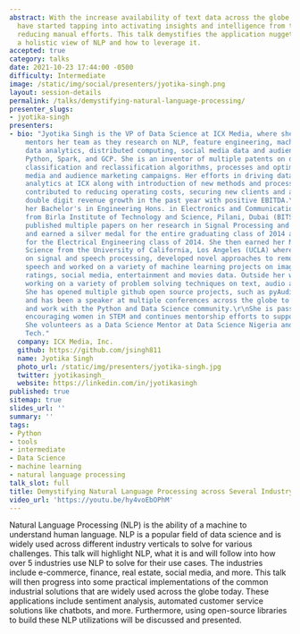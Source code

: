 ```yaml
---
abstract: With the increase availability of text data across the globe, many industries
  have started tapping into activating insights and intelligence from text,  thereby
  reducing manual efforts. This talk demystifies the application nuggets and provides
  a holistic view of NLP and how to leverage it.
accepted: true
category: talks
date: 2021-10-23 17:44:00 -0500
difficulty: Intermediate
image: /static/img/social/presenters/jyotika-singh.png
layout: session-details
permalink: /talks/demystifying-natural-language-processing/
presenter_slugs:
- jyotika-singh
presenters:
- bio: "Jyotika Singh is the VP of Data Science at ICX Media, where she manages and
    mentors her team as they research on NLP, feature engineering, machine learning,
    data analytics, distributed computing, social media data and audiences data using
    Python, Spark, and GCP. She is an inventor of multiple patents on data science,
    classification and reclassification algorithms, processes and optimizations for
    media and audience marketing campaigns. Her efforts in driving data science and
    analytics at ICX along with introduction of new methods and processes have strongly
    contributed to reducing operating costs, securing new clients and achieving high
    double digit revenue growth in the past year with positive EBITDA.\r\nShe earned
    her Bachelor's in Engineering Hons. in Electronics and Communications Engineering
    from Birla Institute of Technology and Science, Pilani, Dubai (BITS) where she
    published multiple papers on her research in Signal Processing and Communications
    and earned a silver medal for the entire graduating class of 2014 and 1st rank
    for the Electrical Engineering class of 2014. She then earned her Master's in
    Science from the University of California, Los Angeles (UCLA) where she researched
    on signal and speech processing, developed novel approaches to remove noise from
    speech and worked on a variety of machine learning projects on image, text, user
    ratings, social media, entertainment and movies data. Outside her work, she enjoys
    working on a variety of problem solving techniques on text, audio and image data.
    She has opened multiple github open source projects, such as pyAudioProcessing,
    and has been a speaker at multiple conferences across the globe to share her findings
    and work with the Python and Data Science community.\r\nShe is passionate about
    encouraging women in STEM and continues mentorship efforts to support the topic.
    She volunteers as a Data Science Mentor at Data Science Nigeria and Women Impact
    Tech."
  company: ICX Media, Inc.
  github: https://github.com/jsingh811
  name: Jyotika Singh
  photo_url: /static/img/presenters/jyotika-singh.jpg
  twitter: jyotikasingh_
  website: https://linkedin.com/in/jyotikasingh
published: true
sitemap: true
slides_url: ''
summary: ''
tags:
- Python
- tools
- intermediate
- Data Science
- machine learning
- natural language processing
talk_slot: full
title: Demystifying Natural Language Processing across Several Industry Verticals
video_url: 'https://youtu.be/hy4voEbOPhM'
---
```


Natural Language Processing (NLP) is the ability of a machine to understand human language. NLP is a popular field of data science and is widely used across different industry verticals to solve for various challenges. This talk will highlight NLP, what it is and will follow into how over 5 industries use NLP to solve for their use cases. The industries include e-commerce, finance, real estate, social media, and more. 
This talk will then progress into some practical implementations of the common industrial solutions that are widely used across the globe today. These applications include sentiment analysis, automated customer service solutions like chatbots, and more. Furthermore, using open-source libraries to build these NLP utilizations will be discussed and presented.
